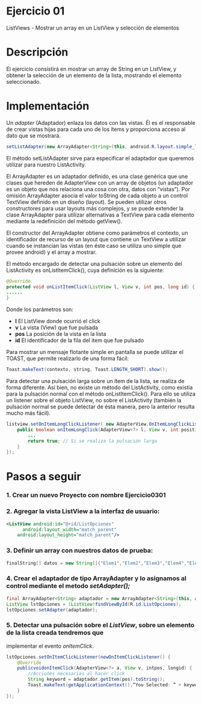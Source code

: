# Ejercicio 01

ListViews - Mostrar un array en un ListView y selección de elementos

# Descripción

El ejercicio consistirá en mostrar un array de String en un ListView, y obtener la selección de un elemento de la lista, mostrando el elemento seleccionado.

# Implementación

Un *adapter* (Adaptador) enlaza los datos con las vistas. Él es el responsable de crear vistas hijas para cada uno de los ítems y proporciona acceso al dato que se mostrará.

```java
setListAdapter(new ArrayAdapter<String>(this, android.R.layout.simple_list_item_1, array));
```


El método setListAdapter sirve para especificar el adaptador que queremos utilizar para nuestro ListActivity.

El ArrayAdapter es un adaptador definido, es una clase genérica que une clases que hereden de AdapterView con un array de objetos (un adaptador es un objeto que nos relaciona una cosa con otra, datos con “vistas”). Por omisión ArrayAdapter asocia el valor toString de cada objeto a un control TextView definido en un diseño (layout). Se pueden utilizar otros constructores para usar layouts más complejos, y se puede extender la clase ArrayAdapter para utilizar alternativas a TextView para cada elemento mediante la redefinición del método getView().

El constructor del ArrayAdapter obtiene como parámetros el contexto, un identificador de recurso de un layout que contiene un TextView a utilizar cuando se instancian las vistas (en éste caso se utiliza uno simple que provee android) y el array a mostrar.

El método encargado de detectar una pulsación sobre un elemento del ListActivity es onListItemClick(), cuya definición es la siguiente:

```java
@Override
protected void onListItemClick(ListView l, View v, int pos, long id) { super.onListItemClick(l, v, position, id);
......
}
```

Donde los parámetros son:

- **l** El ListView donde ocurrió el click
- **v** La vista (View) que fue pulsada 
- **pos** La posición de la vista en la lista
- **id** El identificador de la fila del item que fue pulsado

Para mostrar un mensaje flotante simple en pantalla se puede utilizar el TOAST, que permite realizarlo de una forma fácil:

```java
Toast.makeText(contexto, string, Toast.LENGTH_SHORT).show();
```

Para detectar una pulsación larga sobre un ítem de la lista, se realiza de forma diferente. Así bien, no existe un método del ListActivity, como existía para la pulsación normal con el método onListItemClick(). Para ello se utiliza un listener sobre el objeto ListView, no sobre el ListActivity (también la pulsación normal se puede detectar de ésta manera, pero la anterior resulta mucho más fácil).

```java
listview.setOnItemLongClickListener( new AdapterView.OnItemLongClickListener(){
    public boolean onItemLongClick(AdapterView<?> l, View v, int position, long id) {
        ...
        return true; // Si se realiza la pulsación larga
    } 
});
```

# Pasos a seguir

### 1. Crear un nuevo Proyecto con nombre Ejercicio0301

### 2. Agregar la vista ListView a la interfaz de usuario:

```xml
<ListView android:id="@+id/ListOpciones"
￼￼    android:layout_width="match_parent" 
    android:layout_height="match_parent"/>
```
    
### 3. Definir un array con nuestros datos de prueba:

```java
finalString[] datos = new String[]{"Elem1","Elem2","Elem3","Elem4","Elem5"};
```

### 4. Crear el adaptador de tipo ArrayAdapter y lo asignamos al control mediante el metodo *setAdapter();*

```java
final ArrayAdapter<String> adaptador = new ArrayAdapter<String>(this, android.R.layout.simple_list_item_1, datos);
ListView lstOpciones = (ListView)findViewById(R.id.ListOpciones); 
lstOpciones.setAdapter(adaptador);
```

### 5. Detectar una pulsación sobre el *ListView*, sobre un elemento de la lista creada tendremos que
implementar el evento *onItemClick*.

```java
lstOpciones.setOnItemClickListener(newOnItemClickListener() {
    @Override
    publicvoidonItemClick(AdapterView<?> a, View v, intpos, longid) {
        //Acciones necesarias al hacer click
        String keyword = adaptador.getItem(pos).toString(); 
        Toast.makeText(getApplicationContext(),”You Selected: ” + keyword, Toast.LENGTH_LONG).show();
    } 
});
```

